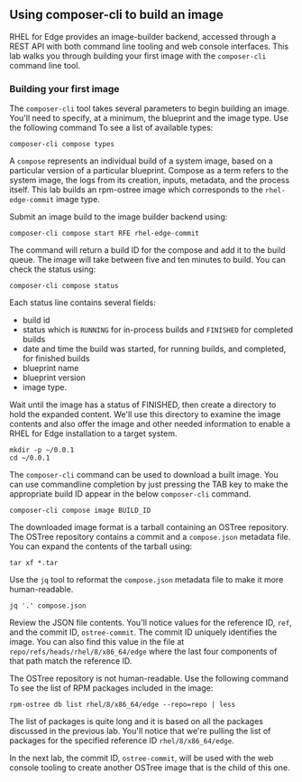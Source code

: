## Using composer-cli to build an image
RHEL for Edge provides an image-builder backend, accessed through
a REST API with both command line tooling and web console interfaces.
This lab walks you through building your first image with the
`composer-cli` command line tool.

### Building your first image
The `composer-cli` tool takes several parameters to begin building
an image. You'll need to specify, at a minimum, the blueprint and
the image type. Use the following command To see a list of available
types:

    composer-cli compose types

A `compose` represents an individual build of a system image, based
on a particular version of a particular blueprint. Compose as a
term refers to the system image, the logs from its creation, inputs,
metadata, and the process itself. This lab builds an rpm-ostree
image which corresponds to the `rhel-edge-commit` image type.

Submit an image build to the image builder backend using:

    composer-cli compose start RFE rhel-edge-commit

The command will return a build ID for the compose and add it to
the build queue. The image will take between five and ten minutes
to build. You can check the status using:

    composer-cli compose status

Each status line contains several fields:

* build id
* status which is `RUNNING` for in-process builds and `FINISHED` for completed builds
* date and time the build was started, for running builds, and completed, for finished builds
* blueprint name
* blueprint version
* image type.

Wait until the image has a status of FINISHED, then create a directory
to hold the expanded content.  We'll use this directory to examine
the image contents and also offer the image and other needed
information to enable a RHEL for Edge installation to a target
system.

    mkdir -p ~/0.0.1
    cd ~/0.0.1

The `composer-cli` command can be used to download a built image.
You can use commandline completion by just pressing the TAB key to
make the appropriate build ID appear in the below `composer-cli`
command.

    composer-cli compose image BUILD_ID

The downloaded image format is a tarball containing an OSTree
repository. The OSTree repository contains a commit and a `compose.json`
metadata file. You can expand the contents of the tarball using:

    tar xf *.tar

Use the `jq` tool to reformat the `compose.json` metadata file to
make it more human-readable.

    jq '.' compose.json

Review the JSON file contents. You'll notice values for the reference
ID, `ref`, and the commit ID, `ostree-commit`. The commit ID uniquely
identifies the image. You can also find this value in the file at
`repo/refs/heads/rhel/8/x86_64/edge` where the last four components
of that path match the reference ID.

The OSTree repository is not human-readable. Use the following
command To see the list of RPM packages included in the image:

    rpm-ostree db list rhel/8/x86_64/edge --repo=repo | less

The list of packages is quite long and it is based on all the
packages discussed in the previous lab. You'll notice that we're
pulling the list of packages for the specified reference ID
`rhel/8/x86_64/edge`.

In the next lab, the commit ID, `ostree-commit`, will be used with
the web console tooling to create another OSTree image that is the
child of this one.

